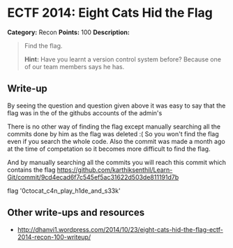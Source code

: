 # ECTF 2014: Eight Cats Hid the Flag

**Category:** Recon
**Points:** 100
**Description:**

> Find the flag.
>
> **Hint:** Have you learnt a version control system before? Because one of our team members says he has.

## Write-up

By seeing the question and question given above it was easy to say that the flag was in the of the githubs accounts of the admin's 

There is no other way of finding the flag except manually searching all the commits done by him as the flag was deleted :( So you won't find the flag even if you search the whole code. Also the commit was made a month ago at the time of competation so it becomes more difficult to find the flag.

And by manually searching all the commits you will reach this commit which contains the flag <https://github.com/karthiksenthil/Learn-Git/commit/9cd4ecad6f7c545ef5ac31622d503de811191d7b>


flag '0ctocat_c4n_play_h1de_and_s33k'

## Other write-ups and resources

* <http://dhanvi1.wordpress.com/2014/10/23/eight-cats-hid-the-flag-ectf-2014-recon-100-writeup/>
